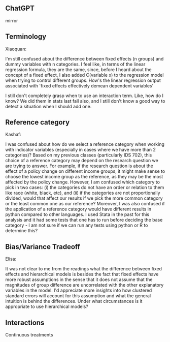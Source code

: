 ## ChatGPT

mirror

## Terminology

Xiaoquan:

I'm still confused about the difference between fixed effects (n groups) and dummy variables with n categories. I feel like, in terms of the linear regression formula, they are the same, since, before I heard about the concept of a fixed effect, I also added C(variable x) to the regression model when trying to control different groups. How's the linear regression output associated with 'fixed effects effectively demean dependent variables'

I still don't completely grasp when to use an interaction term. Like, how do I know? We did them in stats last fall also, and I still don't know a good way to detect a situation when I should add one.

## Reference category

Kashaf:

I was confused about how do we select a reference category when working with indicator variables (especially in cases where we have more than 2 categories)? Based on my previous classes (particularly IDS 702), this choice of a reference category may depend on the research question we are trying to answer. For example, if the research question is about the effect of a policy change on different income groups, it might make sense to choose the lowest income group as the reference, as they may be the most affected by the policy change. However, I am confused which category to pick in two cases: (i) the categories do not have an order or relation to them like race (white, black, etc), and (ii) if the categories are not proportionally divided, would that affect our results if we pick the more common category or the least common one as our reference? Moreover, I was also confused if the application of a reference category would have different results in python compared to other languages. I used Stata in the past for this analysis and it had some tests that one has to run before deciding the base category - I am not sure if we can run any tests using python or R to determine this?

## Bias/Variance Tradeoff

Elisa:

It was not clear to me from the readings what the difference between fixed effects and hierarchical models is besides the fact that fixed effects have more robust assumptions in the sense that it does not assume that the magnitudes of group difference are uncorrelated with the other explanatory variables in the model. I'd appreciate more insights into how clustered standard errors will account for this assumption and what the general intuition is behind the differences. Under what circumstances is it appropriate to use hierarchical models?

## Interactions

Continuous treatments

